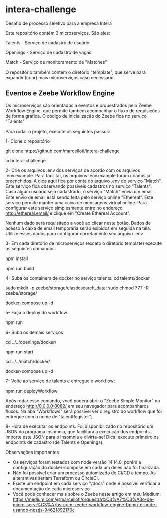 # intera-challenge
Desafio de processo seletivo para a empresa Intera

Este repositório contém 3 microserviços. São eles:

Talents - Serviço de cadastro de usuário

Openings - Serviço de cadastro de vagas

Match - Serviço de monitoramento de "Matches"

O repositório também contém o diretório "template", que serve
para expandir (criar) mais microserviços caso necessário.

## Eventos e Zeebe Workflow Engine
Os microserviços são orientados a eventos e orquestrados
pelo Zeebe Workflow Engine, que permite também acompanhar
o fluxo de requisições de forma gráfica. O código
de inicialização do Zeebe fica no serviço "Talents"

Para rodar o projeto, execute os seguintes passos:

1- Clone o repositório

   git clone https://github.com/marcelloti/intera-challenge

   cd intera-challenge

2- Crie os arquivos .env dos serviços de acordo com os arquivos .env.example.
   Para facilitar, os arquivos .env.example foram criados já preenchidos. A dica
   aqui fica por conta do arquivo .env do serviço "Match". Este serviço fica
   observando possíveis cadastros no serviço "Talents". Caso algum usuário
   seja cadastrado, o serviço "Match" envia um email. Este envio de email
   está sendo feita pelo serviço online "Ethereal". Este serviço permite
   manter uma caixa de mensagens virtual online. Para configurar este serviço
   simplesmente entre no endereço http://ethereal.email/ e clique em "Create Ethereal Account".

   Nenhum dado será requisitado a você ao clicar neste botão. Dados de acesso à caixa de
   email temporária serão exibidos em seguida na tela. Utilize esses dados para
   configurar corretamente seu arquivo .env

3- Em cada diretório de microserviços (exceto o diretório template) execute os seguintes comandos:

   npm install

   npm run build

4- Suba os containers de docker no serviço talents:
  cd talents/docker

  sudo mkdir -p zeebe/storage/elasticsearch_data; sudo chmod 777 -R zeebe/storage/

  docker-compose up -d

5- Faça o deploy do workflow

  npm run 

6- Suba os demais serviços

  cd ../../openings/docker/

  npm run start

  cd ../../match/docker/

  docker-compose up -d

7- Volte ao serviço de talents e entregue o workflow:

  npm run deployWorkflow

  Após rodar esse comando, você poderá abrir o "Zeebe Simple Monitor" 
  no endereço http://0.0.0.0:8082/ em seu navegador para acompanharos fluxos.
  Na aba "Workflows" será possível ver o registro do workflow que foi entregue
  com o nome de "talentRegister";

8- Hora de executar os endpoints. Foi disponibilizado no repositório um JSON
   do programa Insomnia, que facilitará a execução dos endpoints. Importe
   este JSON para o Insomnia e divirta-se! Dica: execute primeiro os endpoints
   de cadastro (de Talents e Openings).

Observações importantes
 - Os serviços foram testados com node versão 14.14.0, porém a configuração
do docker-compose em cada um deles não foi finalizada.
 - Não foi possível criar um processo automizado de CI/CD a tempo. As
   alterantivas seriam Terraform ou CircleCI.
 - Existe um endpoint em cada serviço "/docs" onde é possível verificar
   a documentação de cada microserviço
 - Você pode conhecer mais sobre o Zeebe neste artigo em meu Medium:
  https://medium.com/@marcelloti/orquestra%C3%A7%C3%A3o-de-micro-servi%C3%A7os-com-zeebe-workflow-engine-bpmn-e-node-usando-nestjs-94621892170c
